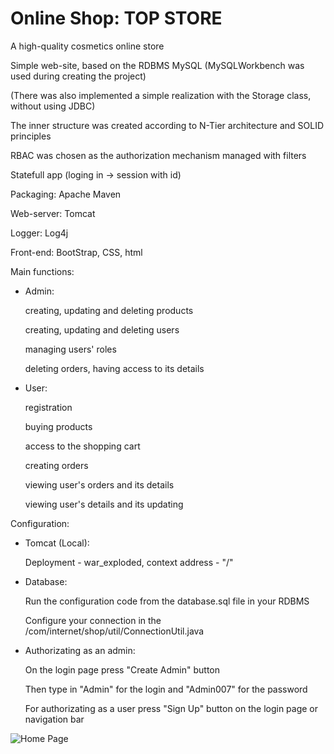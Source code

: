 # Online Shop: TOP STORE

A high-quality cosmetics online store

Simple web-site, based on the RDBMS MySQL (MySQLWorkbench was used during creating the project)

(There was also implemented a simple realization with the Storage class, without using JDBC)

The inner structure was created according to N-Tier architecture and SOLID principles 

RBAC was chosen as the authorization mechanism managed with filters

Statefull app (loging in -> session with id)

Packaging: Apache Maven

Web-server: Tomcat

Logger: Log4j
 
Front-end: BootStrap, CSS, html

Main functions:

- Admin:

  creating, updating and deleting products
  
  creating, updating and deleting users
  
  managing users' roles
  
  deleting orders, having access to its details
  
- User:

  registration
  
  buying products
  
  access to the shopping cart
  
  creating orders
  
  viewing user's orders and its details
  
  viewing user's details and its updating
  
Configuration:

- Tomcat (Local):

  Deployment - war_exploded, context address - "/"

- Database:

  Run the configuration code from the database.sql file in your RDBMS

  Configure your connection in the /com/internet/shop/util/ConnectionUtil.java
  
- Authorizating as an admin:

  On the login page press "Create Admin" button
  
  Then type in "Admin" for the login and "Admin007" for the password
  
  For authorizating as a user press "Sign Up" button on the login page or navigation bar

![Home Page](https://i.imgur.com/9yThKJy.png)
